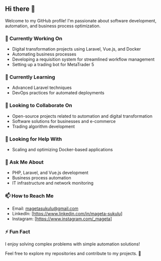 ## Hi there 👋  

Welcome to my GitHub profile! I'm passionate about software development, automation, and business process optimization.  

### 🔭 Currently Working On  
- Digital transformation projects using Laravel, Vue.js, and Docker  
- Automating business processes  
- Developing a requisition system for streamlined workflow management  
- Setting up a trading bot for MetaTrader 5  

### 🌱 Currently Learning  
- Advanced Laravel techniques  
- DevOps practices for automated deployments  

### 👯 Looking to Collaborate On  
- Open-source projects related to automation and digital transformation  
- Software solutions for businesses and e-commerce  
- Trading algorithm development  

### 🤔 Looking for Help With  
- Scaling and optimizing Docker-based applications   

### 💬 Ask Me About  
- PHP, Laravel, and Vue.js development  
- Business process automation  
- IT infrastructure and network monitoring  

### 📫 How to Reach Me  
- Email: magetasukulu@gmail.com  
- LinkedIn: [https://www.linkedin.com/in/mageta-sukulu] 
- Instagram: [https://www.instagram.com/_mageta] 

### ⚡ Fun Fact  
I enjoy solving complex problems with simple automation solutions!  

Feel free to explore my repositories and contribute to my projects. 🚀  

